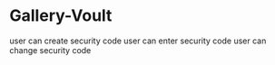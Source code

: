 # Gallery-Voult
user can create security code
user can enter security code
user can change security code
